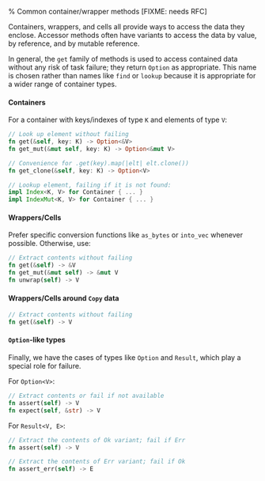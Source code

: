 % Common container/wrapper methods [FIXME: needs RFC]

Containers, wrappers, and cells all provide ways to access the data
they enclose.  Accessor methods often have variants to access the data
by value, by reference, and by mutable reference.

In general, the `get` family of methods is used to access contained
data without any risk of task failure; they return `Option` as
appropriate. This name is chosen rather than names like `find` or
`lookup` because it is appropriate for a wider range of container types.

#### Containers

For a container with keys/indexes of type `K` and elements of type `V`:

```rust
// Look up element without failing
fn get(&self, key: K) -> Option<&V>
fn get_mut(&mut self, key: K) -> Option<&mut V>

// Convenience for .get(key).map(|elt| elt.clone())
fn get_clone(&self, key: K) -> Option<V>

// Lookup element, failing if it is not found:
impl Index<K, V> for Container { ... }
impl IndexMut<K, V> for Container { ... }
```

#### Wrappers/Cells

Prefer specific conversion functions like `as_bytes` or `into_vec` whenever
possible. Otherwise, use:

```rust
// Extract contents without failing
fn get(&self) -> &V
fn get_mut(&mut self) -> &mut V
fn unwrap(self) -> V
```

#### Wrappers/Cells around `Copy` data

```rust
// Extract contents without failing
fn get(&self) -> V
```

#### `Option`-like types

Finally, we have the cases of types like `Option` and `Result`, which
play a special role for failure.

For `Option<V>`:

```rust
// Extract contents or fail if not available
fn assert(self) -> V
fn expect(self, &str) -> V
```

For `Result<V, E>`:

```rust
// Extract the contents of Ok variant; fail if Err
fn assert(self) -> V

// Extract the contents of Err variant; fail if Ok
fn assert_err(self) -> E
```

